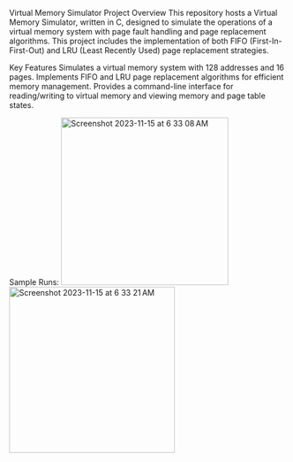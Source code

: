 Virtual Memory Simulator
Project Overview
This repository hosts a Virtual Memory Simulator, written in C, designed to simulate the operations of a virtual memory system with page fault handling and page replacement algorithms. This project includes the implementation of both FIFO (First-In-First-Out) and LRU (Least Recently Used) page replacement strategies.

Key Features
Simulates a virtual memory system with 128 addresses and 16 pages.
Implements FIFO and LRU page replacement algorithms for efficient memory management.
Provides a command-line interface for reading/writing to virtual memory and viewing memory and page table states.

Sample Runs:
<img width="303" alt="Screenshot 2023-11-15 at 6 33 08 AM" src="https://github.com/amiramadmairaj/virtualmemory/assets/75645123/2487b9d3-e966-486a-b271-5ece912c64e3">
<img width="300" alt="Screenshot 2023-11-15 at 6 33 21 AM" src="https://github.com/amiramadmairaj/virtualmemory/assets/75645123/4451de65-0ea7-4221-a44f-4aa18f079a55">
